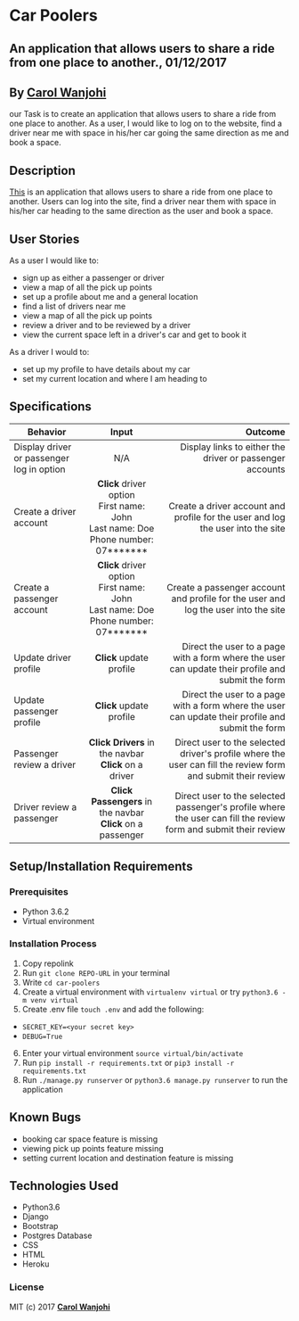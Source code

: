 # Car Poolers
## An application that allows users to share a ride from one place to another., 01/12/2017


## By **[Carol Wanjohi](https://github.com/carolwanjohi)**

our Task is to create an application that allows users to share a ride from one place to another. As a user, I would like to log on to the website, find a driver near me with space in his/her car going the same direction as me and book a space.

## Description
[This]() is an application that allows users to share a ride from one place to another. Users can log into the site, find a driver near them with space in his/her car heading to the same direction as the user and book a space.

## User Stories
As a user I would like to:
* sign up as either a passenger or driver
* view a map of all the pick up points
* set up a profile about me and a general location
* find a list of drivers near me
* view a map of all the pick up points
* review a driver and to be reviewed by a driver
* view the current space left in a driver's car and get to book it

As a driver I would to:
* set up my profile to have details about my car
* set my current location and where I am heading to

## Specifications
| Behavior        | Input           | Outcome  |
| ------------- |:-------------:| -----:|
| Display driver or passenger log in option | N/A | Display links to either the driver or passenger accounts |
| Create a driver account | **Click** driver option <br> First name: John <br> Last name: Doe <br> Phone number: 07******* | Create a driver account and profile for the user and log the user into the site |
| Create a passenger account | **Click** driver option <br> First name: John <br> Last name: Doe <br> Phone number: 07******* | Create a passenger account and profile for the user and log the user into the site |
| Update driver profile | **Click** update profile | Direct the user to a page with a form where the user can update their profile and submit the form |
| Update passenger profile | **Click** update profile | Direct the user to a page with a form where the user can update their profile and submit the form |
| Passenger review a driver | **Click Drivers** in the navbar <br> **Click** on a driver  | Direct user to the selected driver's profile where the user can fill the review form and submit their review |
| Driver review a passenger | **Click Passengers** in the navbar <br> **Click** on a passenger  | Direct user to the selected passenger's profile where the user can fill the review form and submit their review |

## Setup/Installation Requirements

### Prerequisites
* Python 3.6.2
* Virtual environment

### Installation Process
1. Copy repolink
2. Run `git clone REPO-URL` in your terminal
3. Write `cd car-poolers`
4. Create a virtual environment with `virtualenv virtual` or try `python3.6 -m venv virtual`
5. Create .env file `touch .env` and add the following:
* `SECRET_KEY=<your secret key>`
* `DEBUG=True`
6. Enter your virtual environment `source virtual/bin/activate`
7. Run `pip install -r requirements.txt` or `pip3 install -r requirements.txt`
8. Run `./manage.py runserver` or `python3.6 manage.py runserver` to run the application

## Known Bugs

* booking car space feature is missing
* viewing pick up points feature missing
* setting current location and destination feature is missing

## Technologies Used
- Python3.6
- Django
- Bootstrap
- Postgres Database
- CSS
- HTML
- Heroku

### License

MIT (c) 2017 **[Carol Wanjohi](https://github.com/carolwanjohi)**




